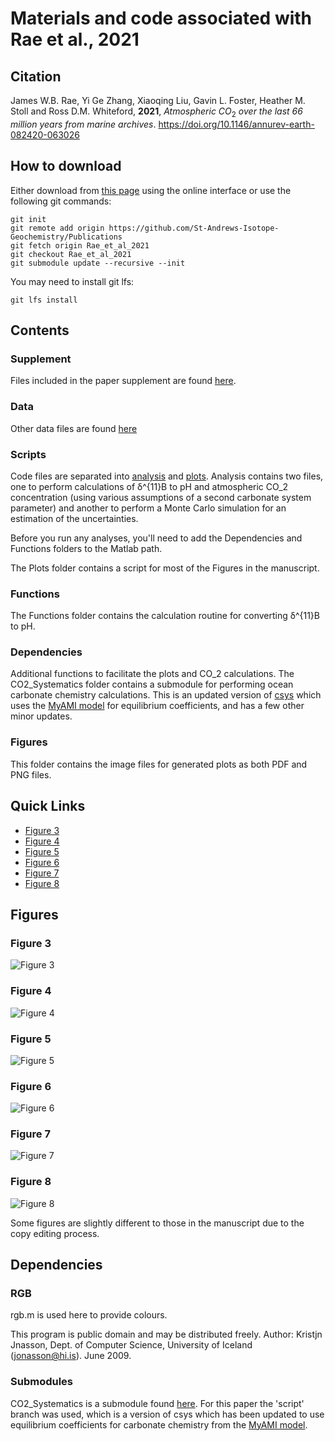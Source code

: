 # Materials and code associated with Rae et al., 2021

## Citation
James W.B. Rae, Yi Ge Zhang, Xiaoqing Liu, Gavin L. Foster, Heather M. Stoll and Ross D.M. Whiteford, **2021**, _Atmospheric CO_<sub>2</sub> _over the last 66 million years from marine archives_. https://doi.org/10.1146/annurev-earth-082420-063026

## How to download
Either download from [this page](https://github.com/St-Andrews-Isotope-Geochemistry/Private_Publications/tree/Rae_et_al_2021) using the online interface or use the following git commands:
```
git init
git remote add origin https://github.com/St-Andrews-Isotope-Geochemistry/Publications
git fetch origin Rae_et_al_2021
git checkout Rae_et_al_2021
git submodule update --recursive --init
```

You may need to install git lfs:
```
git lfs install
```

## Contents
### Supplement
Files included in the paper supplement are found [here](./Data/Supplements/).

### Data
Other data files are found [here](./Data/)

### Scripts
Code files are separated into [analysis](./Scripts/Analysis/) and [plots](./Scripts/Plots).
Analysis contains two files, one to perform calculations of &delta;^{11}B to pH and atmospheric CO_2 concentration (using various assumptions of a second carbonate system parameter) and another to perform a Monte Carlo simulation for an estimation of the uncertainties.

Before you run any analyses, you'll need to add the Dependencies and Functions folders to the Matlab path.

The Plots folder contains a script for most of the Figures in the manuscript.

### Functions
The Functions folder contains the calculation routine for converting &delta;^{11}B to pH.

### Dependencies
Additional functions to facilitate the plots and CO_2 calculations.
The CO2_Systematics folder contains a submodule for performing ocean carbonate chemistry calculations. This is an updated version of [csys](https://www.soest.hawaii.edu/oceanography/faculty/zeebe_files/CO2_System_in_Seawater/csys.html) which uses the [MyAMI model](https://github.com/St-Andrews-Isotope-Geochemistry/MyAMI) for equilibrium coefficients, and has a few other minor updates.

### Figures
This folder contains the image files for generated plots as both PDF and PNG files.

## Quick Links
- [Figure 3](#figure-3)
- [Figure 4](#figure-4)
- [Figure 5](#figure-5)
- [Figure 6](#figure-6)
- [Figure 7](#figure-7)
- [Figure 8](#figure-8)

## Figures
### Figure 3
  ![Figure 3][figure3]
### Figure 4
  ![Figure 4][figure4]  
### Figure 5
  ![Figure 5][figure5]
### Figure 6
  ![Figure 6][figure6]
### Figure 7
  ![Figure 7][figure7]
### Figure 8
  ![Figure 8][figure8]

Some figures are slightly different to those in the manuscript due to the copy editing process.

## Dependencies
### RGB
rgb.m is used here to provide colours.

This program is public domain and may be distributed freely.
Author: Kristjn Jnasson, Dept. of Computer Science, University of Iceland (jonasson@hi.is). June 2009.

### Submodules
CO2_Systematics is a submodule found [here](https://github.com/St-Andrews-Isotope-Geochemistry/CO2_Systematics). For this paper the 'script' branch was used, which is a version of csys which has been updated to use equilibrium coefficients for carbonate chemistry from the [MyAMI model](https://github.com/St-Andrews-Isotope-Geochemistry/MyAMI).

[figure3]: ./Figures/DIC_Alkalinity_Contours.png "Relationships between key components of the CO2 system as a function of the master variables, alkalinity and DIC"
[figure4]: ./Figures/Cenozoic_d18O_Ep_CoccoLength_b_CO2.png "Updated CO2 reconstructions from alkenone &delta;13C"
[figure5]: ./Figures/Cenozoic_d18O_d11B_d11Bsw_pH_CO2.png "Boron isotope derived estimates of pH and CO2"
[figure6]: ./Figures/Cenozoic_SurfaceTemperature_SeaLevel_CO2.png "Cenozoic CO2 and global climate"
[figure7]: ./Figures/Cenozoic_CO2_dTemperature.png "Relationship between CO2 and climate over the Cenozoic"
[figure8]: ./Figures/Cenozoic_CO2_SSPs.png "Paleo CO2 context for future CO2 change scenarios"
